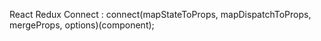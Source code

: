 React Redux Connect :
connect(mapStateToProps, mapDispatchToProps, mergeProps, options)(component);
